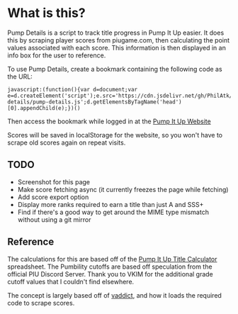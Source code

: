 # What is this?
Pump Details is a script to track title progress in Pump It Up easier. It does this by scraping player scores from piugame.com, then calculating the point values associated with each score. This information is then displayed in an info box for the user to reference.

To use Pump Details, create a bookmark containing the following code as the URL:
```
javascript:(function(){var d=document;var e=d.createElement('script');e.src='https://cdn.jsdelivr.net/gh/PhilAtk/pump-details/pump-details.js';d.getElementsByTagName('head')[0].appendChild(e);})()
```

Then access the bookmark while logged in at the [Pump It Up Website](https://piugame.com/)

Scores will be saved in localStorage for the website, so you won't have to scrape old scores again on repeat visits.

## TODO
- Screenshot for this page
- Make score fetching async (it currently freezes the page while fetching)
- Add score export option
- Display more ranks required to earn a title than just A and SSS+
- Find if there's a good way to get around the MIME type mismatch without using a git mirror

## Reference
The calculations for this are based off of the [Pump It Up Title Calculator](https://docs.google.com/spreadsheets/d/1O3xmKyy3kZlB87YcUIQvnQkA0FMCfhCoPXz2V-o7Lwk/edit#gid=0) spreadsheet. The Pumbility cutoffs are based off speculation from the official PIU Discord Server. Thank you to VKIM for the additional grade cutoff values that I couldn't find elsewhere.

The concept is largely based off of [vaddict](https://vaddict.b35.jp/), and how it loads the required code to scrape scores.
